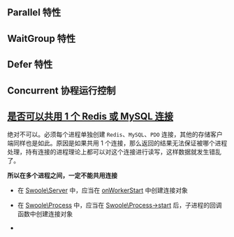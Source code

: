 ## Parallel 特性

## WaitGroup 特性

## Defer 特性

## Concurrent 协程运行控制



## [是否可以共用 1 个 Redis 或 MySQL 连接](https://wiki.swoole.com/#/question/use?id=%e6%98%af%e5%90%a6%e5%8f%af%e4%bb%a5%e5%85%b1%e7%94%a81%e4%b8%aaredis%e6%88%96mysql%e8%bf%9e%e6%8e%a5)

绝对不可以。必须每个进程单独创建 `Redis`、`MySQL`、`PDO` 连接，其他的存储客户端同样也是如此。原因是如果共用 1 个连接，那么返回的结果无法保证被哪个进程处理，持有连接的进程理论上都可以对这个连接进行读写，这样数据就发生错乱了。

**所以在多个进程之间，一定不能共用连接**

- 在 [Swoole\Server](https://wiki.swoole.com/#/server/init) 中，应当在 [onWorkerStart](https://wiki.swoole.com/#/server/events?id=onworkerstart) 中创建连接对象

- 在 [Swoole\Process](https://wiki.swoole.com/#/process/process) 中，应当在 [Swoole\Process->start](https://wiki.swoole.com/#/process/process?id=start) 后，子进程的回调函数中创建连接对象

-  